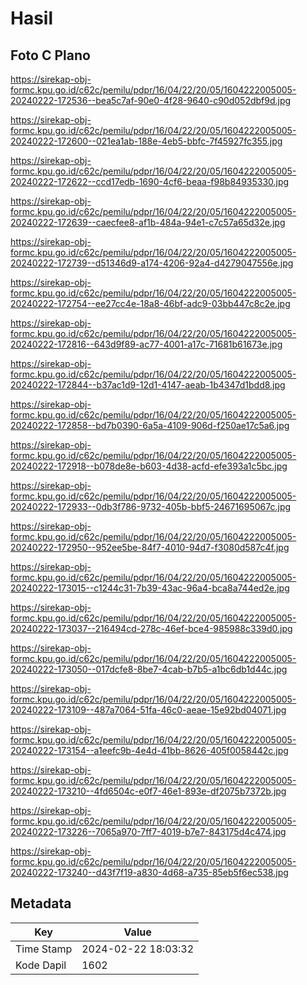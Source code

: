 # Hasil

## Foto C Plano

https://sirekap-obj-formc.kpu.go.id/c62c/pemilu/pdpr/16/04/22/20/05/1604222005005-20240222-172536--bea5c7af-90e0-4f28-9640-c90d052dbf9d.jpg

https://sirekap-obj-formc.kpu.go.id/c62c/pemilu/pdpr/16/04/22/20/05/1604222005005-20240222-172600--021ea1ab-188e-4eb5-bbfc-7f45927fc355.jpg

https://sirekap-obj-formc.kpu.go.id/c62c/pemilu/pdpr/16/04/22/20/05/1604222005005-20240222-172622--ccd17edb-1690-4cf6-beaa-f98b84935330.jpg

https://sirekap-obj-formc.kpu.go.id/c62c/pemilu/pdpr/16/04/22/20/05/1604222005005-20240222-172639--caecfee8-af1b-484a-94e1-c7c57a65d32e.jpg

https://sirekap-obj-formc.kpu.go.id/c62c/pemilu/pdpr/16/04/22/20/05/1604222005005-20240222-172739--d51346d9-a174-4206-92a4-d4279047556e.jpg

https://sirekap-obj-formc.kpu.go.id/c62c/pemilu/pdpr/16/04/22/20/05/1604222005005-20240222-172754--ee27cc4e-18a8-46bf-adc9-03bb447c8c2e.jpg

https://sirekap-obj-formc.kpu.go.id/c62c/pemilu/pdpr/16/04/22/20/05/1604222005005-20240222-172816--643d9f89-ac77-4001-a17c-71681b61673e.jpg

https://sirekap-obj-formc.kpu.go.id/c62c/pemilu/pdpr/16/04/22/20/05/1604222005005-20240222-172844--b37ac1d9-12d1-4147-aeab-1b4347d1bdd8.jpg

https://sirekap-obj-formc.kpu.go.id/c62c/pemilu/pdpr/16/04/22/20/05/1604222005005-20240222-172858--bd7b0390-6a5a-4109-906d-f250ae17c5a6.jpg

https://sirekap-obj-formc.kpu.go.id/c62c/pemilu/pdpr/16/04/22/20/05/1604222005005-20240222-172918--b078de8e-b603-4d38-acfd-efe393a1c5bc.jpg

https://sirekap-obj-formc.kpu.go.id/c62c/pemilu/pdpr/16/04/22/20/05/1604222005005-20240222-172933--0db3f786-9732-405b-bbf5-24671695067c.jpg

https://sirekap-obj-formc.kpu.go.id/c62c/pemilu/pdpr/16/04/22/20/05/1604222005005-20240222-172950--952ee5be-84f7-4010-94d7-f3080d587c4f.jpg

https://sirekap-obj-formc.kpu.go.id/c62c/pemilu/pdpr/16/04/22/20/05/1604222005005-20240222-173015--c1244c31-7b39-43ac-96a4-bca8a744ed2e.jpg

https://sirekap-obj-formc.kpu.go.id/c62c/pemilu/pdpr/16/04/22/20/05/1604222005005-20240222-173037--216494cd-278c-46ef-bce4-985988c339d0.jpg

https://sirekap-obj-formc.kpu.go.id/c62c/pemilu/pdpr/16/04/22/20/05/1604222005005-20240222-173050--017dcfe8-8be7-4cab-b7b5-a1bc6db1d44c.jpg

https://sirekap-obj-formc.kpu.go.id/c62c/pemilu/pdpr/16/04/22/20/05/1604222005005-20240222-173109--487a7064-51fa-46c0-aeae-15e92bd04071.jpg

https://sirekap-obj-formc.kpu.go.id/c62c/pemilu/pdpr/16/04/22/20/05/1604222005005-20240222-173154--a1eefc9b-4e4d-41bb-8626-405f0058442c.jpg

https://sirekap-obj-formc.kpu.go.id/c62c/pemilu/pdpr/16/04/22/20/05/1604222005005-20240222-173210--4fd6504c-e0f7-46e1-893e-df2075b7372b.jpg

https://sirekap-obj-formc.kpu.go.id/c62c/pemilu/pdpr/16/04/22/20/05/1604222005005-20240222-173226--7065a970-7ff7-4019-b7e7-843175d4c474.jpg

https://sirekap-obj-formc.kpu.go.id/c62c/pemilu/pdpr/16/04/22/20/05/1604222005005-20240222-173240--d43f7f19-a830-4d68-a735-85eb5f6ec538.jpg


## Metadata

| Key        | Value               |
| ---------- | ------------------- |
| Time Stamp | 2024-02-22 18:03:32 |
| Kode Dapil | 1602                |



